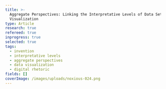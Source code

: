 ```yaml
---
title: >-
  Aggregate Perspectives: Linking the Interpretative Levels of Data Sets to Data
  Visualization
type: Article
research: true
refereed: true
inprogress: true
selected: true
tags:
  - invention
  - interpretative levels
  - aggregate perspectives
  - data visualization
  - digital rhetoric
fields: []
coverImage: /images/uploads/noxious-024.png
---
```


